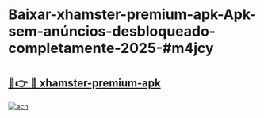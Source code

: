 # Baixar-xhamster-premium-apk-Apk-sem-anúncios-desbloqueado-completamente-2025-#m4jcy

# <h2><a href="https://ainizakaria.my?title=xhamster-premium-apk&ref=24M">🔗👉 🔴 xhamster-premium-apk</a></h2>

[![acn](https://github.com/user-attachments/assets/0f9c940e-d8b0-45ae-aac7-cd30a18b3e1c)](https://ainizakaria.my?title=xhamster-premium-apk&ref=24M)

